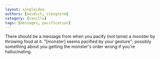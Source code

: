 ```yaml
---
layout: singleidea
authors: [aosdict, slengtorm]
category: [vanilla]
tags: [messages, pacification]
---
```

There should be a message from when you pacify (not tame) a monster by throwing food at it. "[monster] seems pacified by your gesture"; possibly something about you getting the monster's order wrong if you're hallucinating.
